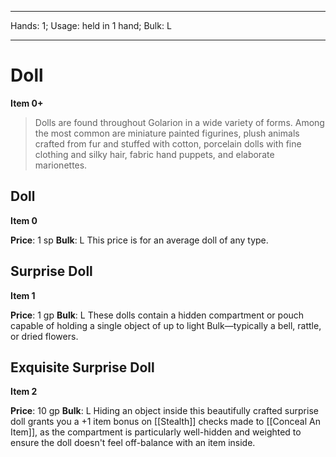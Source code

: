 
---
Hands: 1;
Usage: held in 1 hand;
Bulk: L


---

# Doll

**Item 0+**

> Dolls are found throughout Golarion in a wide variety of forms. Among the most common are miniature painted figurines, plush animals crafted from fur and stuffed with cotton, porcelain dolls with fine clothing and silky hair, fabric hand puppets, and elaborate marionettes.

## Doll

**Item 0**

**Price**: 1 sp
**Bulk**: L
This price is for an average doll of any type.

## Surprise Doll

**Item 1**

**Price**: 1 gp
**Bulk**: L
These dolls contain a hidden compartment or pouch capable of holding a single object of up to light Bulk—typically a bell, rattle, or dried flowers.

## Exquisite Surprise Doll

**Item 2**

**Price**: 10 gp
**Bulk**: L
Hiding an object inside this beautifully crafted surprise doll grants you a +1 item bonus on [[Stealth]] checks made to [[Conceal An Item]], as the compartment is particularly well-hidden and weighted to ensure the doll doesn't feel off-balance with an item inside.
